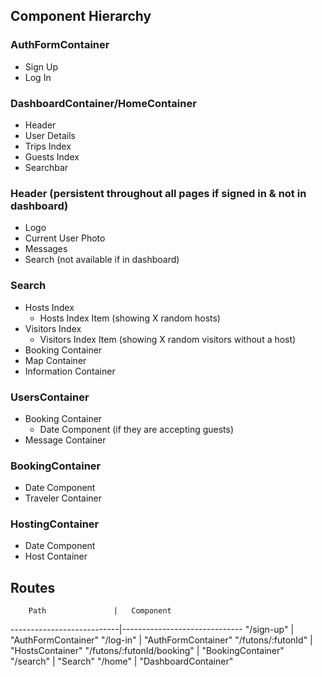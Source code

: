 Component Hierarchy
-----------------------------------------------------------------------

### AuthFormContainer
  * Sign Up
  * Log In

### DashboardContainer/HomeContainer
  * Header
  * User Details
  * Trips Index
  * Guests Index
  * Searchbar

### Header (persistent throughout all pages if signed in & not in dashboard)
  * Logo
  * Current User Photo
  * Messages
  * Search (not available if in dashboard)

### Search
  * Hosts Index
    * Hosts Index Item (showing X random hosts)
  * Visitors Index
    * Visitors Index Item (showing X random visitors without a host)
  * Booking Container
  * Map Container
  * Information Container

### UsersContainer
  * Booking Container
    * Date Component (if they are accepting guests)
  * Message Container

### BookingContainer
  * Date Component
  * Traveler Container

### HostingContainer
  * Date Component
  * Host Container

Routes
-----------------------------------------------------------------------

        Path               |   Component
---------------------------|------------------------------
"/sign-up"                 |   "AuthFormContainer"
"/log-in"                  |   "AuthFormContainer"
"/futons/:futonId"         |   "HostsContainer"
"/futons/:futonId/booking" |   "BookingContainer"
"/search"                  |   "Search"
"/home"                    |   "DashboardContainer"
